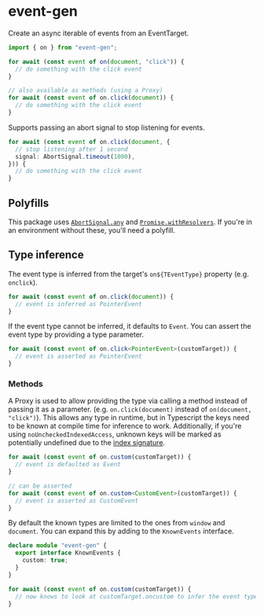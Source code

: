 # event-gen

Create an async iterable of events from an EventTarget.

```ts
import { on } from "event-gen";

for await (const event of on(document, "click")) {
  // do something with the click event
}

// also available as methods (using a Proxy)
for await (const event of on.click(document)) {
  // do something with the click event
}
```

Supports passing an abort signal to stop listening for events.

```ts
for await (const event of on.click(document, {
  // stop listening after 1 second
  signal: AbortSignal.timeout(1000),
})) {
  // do something with the click event
}
```

## Polyfills

This package uses [`AbortSignal.any`](https://developer.mozilla.org/en-US/docs/Web/API/AbortSignal/any_static) and [`Promise.withResolvers`](https://developer.mozilla.org/en-US/docs/Web/JavaScript/Reference/Global_Objects/Promise/withResolvers). If you're in an environment without these, you'll need a polyfill.

## Type inference

The event type is inferred from the target's `on${TEventType}` property (e.g. `onclick`).

```ts
for await (const event of on.click(document)) {
  // event is inferred as PointerEvent
}
```

If the event type cannot be inferred, it defaults to `Event`. You can assert the event type by providing a type parameter.

```ts
for await (const event of on.click<PointerEvent>(customTarget)) {
  // event is asserted as PointerEvent
}
```

### Methods

A Proxy is used to allow providing the type via calling a method instead of passing it as a parameter. (e.g. `on.click(document)` instead of `on(document, "click")`). This allows any type in runtime, but in Typescript the keys need to be known at compile time for inference to work. Additionally, if you're using `noUncheckedIndexedAccess`, unknown keys will be marked as potentially undefined due to the [index signature](https://github.com/microsoft/TypeScript/issues/47594).

```ts
for await (const event of on.custom(customTarget)) {
  // event is defaulted as Event
}

// can be asserted
for await (const event of on.custom<CustomEvent>(customTarget)) {
  // event is asserted as CustomEvent
}
```

By default the known types are limited to the ones from `window` and `document`. You can expand this by adding to the `KnownEvents` interface.

```ts
declare module "event-gen" {
  export interface KnownEvents {
    custom: true;
  }
}

for await (const event of on.custom(customTarget)) {
  // now knows to look at customTarget.oncustom to infer the event type
}
```
